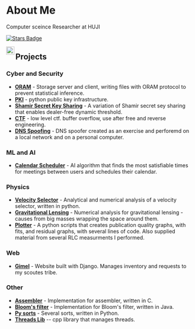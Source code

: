# About Me
Computer sceince Researcher at HUJI

<a href="https://github.com/MajoRoth/plotter/stargazers"><img src="https://img.shields.io/github/stars/abhisheknaiidu/awesome-github-profile-readme" alt="Stars Badge"/></a>

<a href="https://www.linkedin.com/in/amit-roth/">
  <img align="left" alt="Amit Roth Linkedin Link" width="22px" src="https://raw.githubusercontent.com/peterthehan/peterthehan/master/assets/linkedin.svg" />
</a>

## Projects

### Cyber and Security

- **[ORAM](https://github.com/MajoRoth/ORAM)** - Storage server and client, writing files with ORAM protocol to prevent statistical inference.
- **[PKI](https://github.com/MajoRoth/public_key_infrastructure)** - python public key infrastructure.
- **[Shamir Secret Key Sharing](https://github.com/MajoRoth/shamir_secret_key_sharing)** - A variation of Shamir secret sey sharing that enables dealer-free dynamic threshold.
- **[CTF](https://github.com/MajoRoth/ctf)** - low level ctf. buffer overflow, use after free and reverse engineering.
- **[DNS Spoofing](https://github.com/MajoRoth/DNSSpoofing)** - DNS spoofer created as an exercise and perforemd on a local network and on a personal computer.

### ML and AI

- **[Calendar Scheduler](https://github.com/matanEpel/ai-project---calender)** - AI algorithm that finds the most satisfiable times for meetings between users and schedules their calendar.

### Physics
- **[Velocity Selector](https://github.com/MajoRoth/VelocitySelector)** - Analytical and numerical analysis of a velocity selector, written in python.
- **[Gravitational Lensing](https://github.com/MajoRoth/GravitationalLensing)** - Numerical analysis for gravitational lensing - causes from big masses wrapping the space around them.
- **[Plotter](https://github.com/MajoRoth/plotter)** - A python scripts that creates publication quality graphs, with fits, and residual graphs, with several lines of code. Also supplied material from several RLC measurments I performed.


### Web

- **[Gimel](https://github.com/MajoRoth/gimel)** - Website built with Django. Manages inventory and requests to my scoutes tribe.


### Other
- **[Assembler](https://github.com/MajoRoth/Assembler)** - Implementation for assembler, written in C.
- **[Bloom's filter](https://github.com/MajoRoth/Bloom-Filter)** - Implementation for Bloom's filter, written in Java.
- **[Py sorts](https://github.com/MajoRoth/PYsorts)** - Several sorts, written in Python.
- **[Threads Lib](https://github.com/MajoRoth/os_ex2)** -- cpp library that manages threads.


